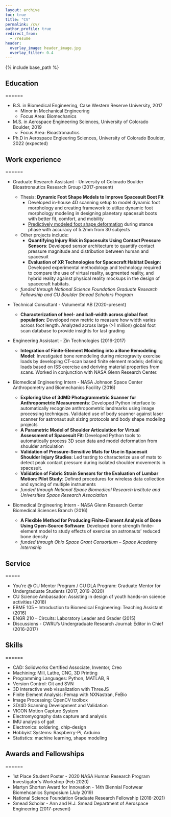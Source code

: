```yaml
---
layout: archive
toc: true
title: "CV"
permalink: /cv/
author_profile: true
redirect_from:
  - /resume
header:
  overlay_image: header_image.jpg
  overlay_filter: 0.4
---
```


{% include base_path %}

## Education
======
* B.S. in Biomedical Engineering, Case Western Reserve University, 2017
  * Minor in Mechanical Engineering
  * Focus Area: Biomechanics
* M.S. in Aerospace Engineering Sciences, University of Colorado Boulder, 2019
  * Focus Area: Bioastronautics
* Ph.D in Aerospace Engieering Sciences, University of Colorado Boulder, 2022 (expected)

## Work experience
======
* Graduate Research Assistant - University of Colorado Boulder Bioastronautics Research Group (2017-present)
  * Thesis: **Dynamic Foot Shape Models to Improve Spacesuit Boot Fit**
    * Developed in-house 4D scanning setup to model dynamic foot morphology and creating framework to utilize dynamic foot morphology modeling in designing planetary spacesuit boots with better fit, comfort, and mobility
    * [Predictively modeled foot shape deformation](https://anderson-cu-bioastronautics.github.io/dynamic_foot_shape_model_viewer/) during stance phase with accuracy of 5.2mm from 30 subjects
  * Other projects include:
    * **Quantifying Injury Risk in Spacesuits Using Contact Pressure Sensors**: Developed sensor architecture to quantify contact pressure magnitude and distribution between human and spacesuit
    * **Evaluation of XR Technologies for Spacecraft Habitat Design**: Developed experimental methodology and technology required to compare the use of virtual reality, augmented reality, and hybrid reality against physical reality mockups in the design of spacecraft habitats.
  * *funded through National Science Foundation Graduate Research Fellowship and CU Boulder Smead Scholars Program*

* Technical Consultant - Volumental AB (2020-present)
  * **Characterization of heel- and ball-width across global foot population**: Developed new metric to measure how width varies across foot length. Analyzed across large (>1 million) global foot scan database to provide insights for last grading

* Engineering Assistant - Zin Technologies (2016-2017)
  * **Integration of Finite-Element Modeling into a Bone Remodeling Model**: Investigated bone remodeling during microgravity exercise loads by developing CT-scan based finite element models; defining loads based on ISS exercise and deriving material properties from scans. Worked in conjunction with NASA Glenn Research Center.

* Biomedical Engineering Intern - NASA Johnson Space Center Anthropometry and Biomechanics Facility (2016)
  * **Exploring Use of 3dMD Photogrammetric Scanner for Anthropometric Measurements**: Developed Python interface to automatically recognize anthropometric landmarks using image processing techniques. Validated use of body scanner against laser scanner for astronaut suit sizing protocols and body shape modeling projects
  * **A Parametric Model of Shoulder Articulation for Virtual Assessment of Spacesuit Fit**: Developed Python tools to automatically process 3D scan data and model deformation from shoulder articulation
  * **Validation of Pressure-Sensitive Mats for Use in Spacesuit Shoulder Injury Studies**: Led testing to characterize use of mats to detect peak contact pressure during isolated shoulder movements in spacesuit.
  * **Validation of Fabric Strain Sensors for the Evaluation of Lumbar Motion: Pilot Study**: Defined procedures for wireless data collection and syncing of multiple instruments
  * *funded through National Space Biomedical Research Institute and Universities Space Research Association*

* Biomedical Engineering Intern - NASA Glenn Research Center Biomedical Sciences Branch (2016)
  * **A Flexible Method for Producing Finite-Element Analysis of Bone Using Open-Source Software**: Developed bone strength finite-element model to study effects of exercise on astronauts’ reduced bone density
  * *funded through Ohio Space Grant Consortium – Space Academy Internship*

## Service
=====
* You’re @ CU Mentor Program / CU DLA Program: Graduate Mentor for Undergraduate Students (2017, 2019-2020)
* CU Science Ambassador: Assisting in design of youth hands-on science activities (2018)
* EBME 105 – Introduction to Biomedical Engineering: Teaching Assistant (2016)
* ENGR 210 – Circuits:  Laboratory Leader and Grader (2015)
* Discussions - CWRU’s Undergraduate Research Journal: Editor in Chief (2016-2017)

## Skills
======
* CAD: Solidworks Certified Associate, Inventor, Creo
* Machining: Mill, Lathe, CNC, 3D Printing
* Programming Languages: Python, MATLAB, R
* Version Control: Git and SVN
* 3D interactive web visualization with ThreeJS
* Finite Element Analysis: Femap with NXNastran, FeBio
* Image Processing: OpenCV toolbox
* 3D/4D Scanning Development and Validation
* VICON Motion Capture System
* Electromyography data capture and analysis
* IMU analysis of gait
* Electronics: soldering, chip-design
* Hobbyist Systems: Raspberry-Pi, Arduino
* Statistics: machine learning, shape modeling

## Awards and Fellowships
======
* 1st Place Student Poster - 2020 NASA Human Research Program Investigator's Workshop (Feb 2020)
* Martyn Shorten Award for Innovation - 14th Biennial Footwear Biomehcanics Symposium (July 2019)
* National Science Foundation Graduate Research Fellowship (2018-2021)
* Smead Scholar - Ann and H.J. Smead Department of Aerospace Engineering (2017-present)
